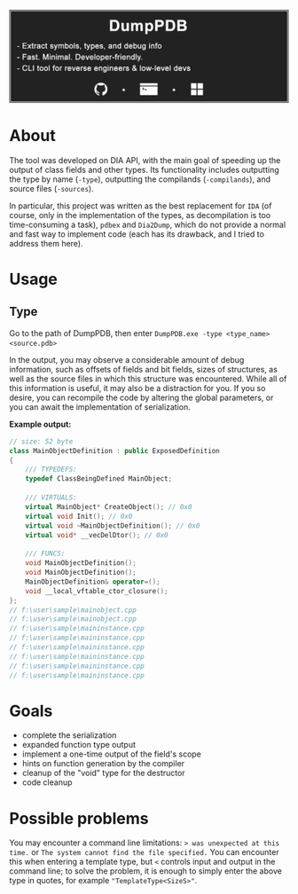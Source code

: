 ![DumpPDB banner](/images/readme_header.png)

# About
The tool was developed on DIA API, with the main goal of speeding up the output of class fields and other types.
Its functionality includes outputting the type by name (`-type`), outputting the compilands (`-compilands`), and source files (`-sources`).

In particular, this project was written as the best replacement for `IDA` (of course, only in the implementation of the types, as decompilation is too time-consuming a task), `pdbex` and `Dia2Dump`, which do not provide a normal and fast way to implement code (each has its drawback, and I tried to address them here).

# Usage
## Type
Go to the path of DumpPDB, then enter `DumpPDB.exe -type <type_name> <source.pdb>`

In the output, you may observe a considerable amount of debug information, such as offsets of fields and bit fields, sizes of structures, as well as the source files in which this structure was encountered. 
While all of this information is useful, it may also be a distraction for you. 
If you so desire, you can recompile the code by altering the global parameters, or you can await the implementation of serialization.

**Example output:**
``` cpp
// size: 52 byte
class MainObjectDefinition : public ExposedDefinition
{
    /// TYPEDEFS:
    typedef ClassBeingDefined MainObject;

    /// VIRTUALS:
    virtual MainObject* CreateObject(); // 0x0
    virtual void Init(); // 0x0
    virtual void ~MainObjectDefinition(); // 0x0
    virtual void* __vecDelDtor(); // 0x0

    /// FUNCS:
    void MainObjectDefinition();
    void MainObjectDefinition();
    MainObjectDefinition& operator=();
    void __local_vftable_ctor_closure();
};
// f:\user\sample\mainobject.cpp
// f:\user\sample\mainobject.cpp
// f:\user\sample\maininstance.cpp
// f:\user\sample\maininstance.cpp
// f:\user\sample\maininstance.cpp
// f:\user\sample\maininstance.cpp
// f:\user\sample\maininstance.cpp
// f:\user\sample\maininstance.cpp
```

# Goals
- complete the serialization
- expanded function type output
- implement a one-time output of the field's scope
- hints on function generation by the compiler
- cleanup of the "void" type for the destructor
- code cleanup

# Possible problems
You may encounter a command line limitations: `> was unexpected at this time.` or `The system cannot find the file specified.` 
You can encounter this when entering a template type, but `<` controls input and output in the command line; to solve the problem, it is enough to simply enter the above type in quotes, for example `"TemplateType<SizeS>"`.

